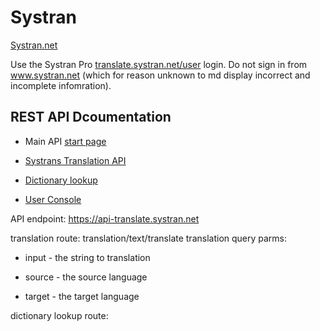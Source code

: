 # Systran

[Systran.net](https://www.systran.net/en/translate/)

Use the Systran Pro [translate.systran.net/user](https://translate.systran.net/user) login. Do not sign in from www.systran.net (which for reason unknown to md display incorrect and incomplete infomration).

## REST API Dcoumentation

- Main API [start page](https://docs.systran.net/translateAPI/)

- [Systrans Translation API](https://docs.systran.net/translateAPI/translation)

- [Dictionary lookup](https://docs.systran.net/translateAPI/dictionary)

- [User Console](https://trs.systran.net/user)

API endpoint: https://api-translate.systran.net

translation route: translation/text/translate
translation query parms:

- input - the string to translation

- source - the source language

- target - the target language

dictionary lookup route:
